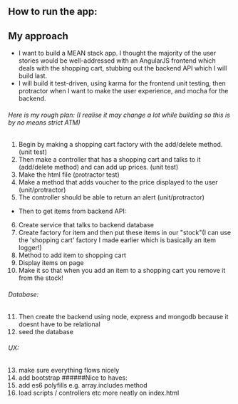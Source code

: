 ## How to run the app:


## My approach

- I want to build a MEAN stack app. I thought the majority of the user stories would be well-addressed with an AngularJS frontend which deals with the shopping cart, stubbing out the backend API which I will build last.
- I will build it test-driven, using karma for the frontend unit testing, then protractor when I want to make the user experience, and mocha for the backend.
###### Here is my rough plan: (I realise it may change a lot while building so this is by no means strict ATM)
1. Begin by making a shopping cart factory with the add/delete method. (unit test)
2. Then make a controller that has a shopping cart and talks to it (add/delete method) and can add up prices. (unit test)
3. Make the html file (protractor test)
4. Make a method that adds voucher to the price displayed to the user (unit/protractor)
5. The controller should be able to return an alert (unit/protractor)
- Then to get items from backend API:
6. Create service that talks to backend database
7. Create factory for item and then put these items in our "stock"(I can use the 'shopping cart' factory I made earlier which is basically an item logger!)
8. Method to add item to shopping cart
9. Display items on page
10. Make it so that when you add an item to a shopping cart you remove it from the stock!
###### Database:
11. Then create the backend using node, express and mongodb because it doesnt have to be relational
12. seed the database
###### UX:
13. make sure everything flows nicely
14. add bootstrap
######Nice to haves:
15. add es6 polyfills e.g. array.includes method
16. load scripts / controllers etc more neatly on index.html
